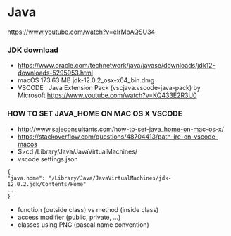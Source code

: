 # Java
https://www.youtube.com/watch?v=eIrMbAQSU34
### JDK download
- https://www.oracle.com/technetwork/java/javase/downloads/jdk12-downloads-5295953.html
- macOS	173.63 MB  	jdk-12.0.2_osx-x64_bin.dmg
- VSCODE :  Java Extension Pack (vscjava.vscode-java-pack) by Microsoft
https://www.youtube.com/watch?v=KQ433E2R3U0
### HOW TO SET JAVA_HOME ON MAC OS X VSCODE
- http://www.sajeconsultants.com/how-to-set-java_home-on-mac-os-x/
- https://stackoverflow.com/questions/48704413/path-jre-on-vscode-macos
- $>cd /Library/Java/JavaVirtualMachines/
- vscode settings.json
```
{ 
"java.home": "/Library/Java/JavaVirtualMachines/jdk-12.0.2.jdk/Contents/Home"
...
}
```
- function (outside class) vs method (inside class)
- access modifier (public, private, ...)
- classes using PNC (pascal name convention)

